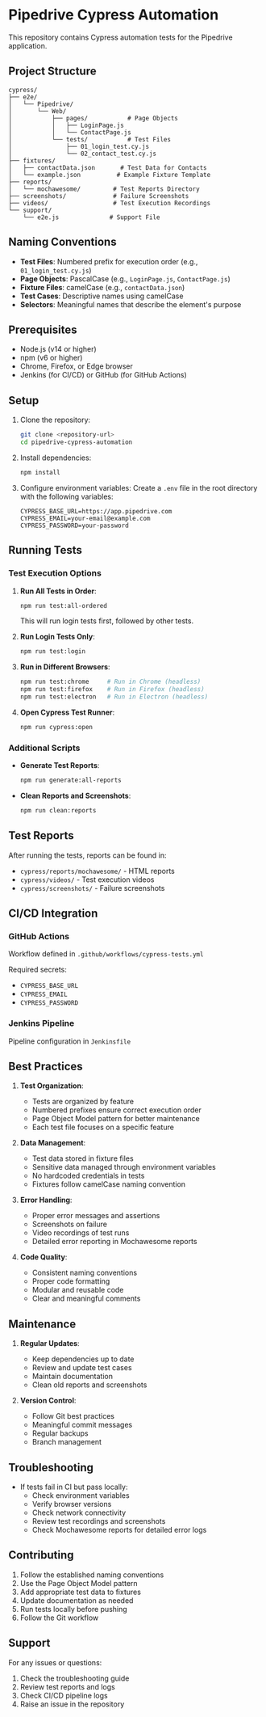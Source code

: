 # Pipedrive Cypress Automation

This repository contains Cypress automation tests for the Pipedrive application.

## Project Structure

```
cypress/
├── e2e/
│   └── Pipedrive/
│       └── Web/
│           ├── pages/           # Page Objects
│           │   ├── LoginPage.js
│           │   └── ContactPage.js
│           └── tests/           # Test Files
│               ├── 01_login_test.cy.js
│               └── 02_contact_test.cy.js
├── fixtures/
│   ├── contactData.json       # Test Data for Contacts
│   └── example.json          # Example Fixture Template
├── reports/
│   └── mochawesome/         # Test Reports Directory
├── screenshots/             # Failure Screenshots
├── videos/                  # Test Execution Recordings
└── support/
    └── e2e.js              # Support File
```

## Naming Conventions

- **Test Files**: Numbered prefix for execution order (e.g., `01_login_test.cy.js`)
- **Page Objects**: PascalCase (e.g., `LoginPage.js`, `ContactPage.js`)
- **Fixture Files**: camelCase (e.g., `contactData.json`)
- **Test Cases**: Descriptive names using camelCase
- **Selectors**: Meaningful names that describe the element's purpose

## Prerequisites

- Node.js (v14 or higher)
- npm (v6 or higher)
- Chrome, Firefox, or Edge browser
- Jenkins (for CI/CD) or GitHub (for GitHub Actions)

## Setup

1. Clone the repository:
   ```bash
   git clone <repository-url>
   cd pipedrive-cypress-automation
   ```

2. Install dependencies:
   ```bash
   npm install
   ```

3. Configure environment variables:
   Create a `.env` file in the root directory with the following variables:
   ```
   CYPRESS_BASE_URL=https://app.pipedrive.com
   CYPRESS_EMAIL=your-email@example.com
   CYPRESS_PASSWORD=your-password
   ```

## Running Tests

### Test Execution Options

1. **Run All Tests in Order**:
   ```bash
   npm run test:all-ordered
   ```
   This will run login tests first, followed by other tests.

2. **Run Login Tests Only**:
   ```bash
   npm run test:login
   ```

3. **Run in Different Browsers**:
   ```bash
   npm run test:chrome     # Run in Chrome (headless)
   npm run test:firefox    # Run in Firefox (headless)
   npm run test:electron   # Run in Electron (headless)
   ```

4. **Open Cypress Test Runner**:
   ```bash
   npm run cypress:open
   ```

### Additional Scripts

- **Generate Test Reports**:
  ```bash
  npm run generate:all-reports
  ```

- **Clean Reports and Screenshots**:
  ```bash
  npm run clean:reports
  ```

## Test Reports

After running the tests, reports can be found in:
- `cypress/reports/mochawesome/` - HTML reports
- `cypress/videos/` - Test execution videos
- `cypress/screenshots/` - Failure screenshots

## CI/CD Integration

### GitHub Actions
Workflow defined in `.github/workflows/cypress-tests.yml`

Required secrets:
- `CYPRESS_BASE_URL`
- `CYPRESS_EMAIL`
- `CYPRESS_PASSWORD`

### Jenkins Pipeline
Pipeline configuration in `Jenkinsfile`

## Best Practices

1. **Test Organization**:
   - Tests are organized by feature
   - Numbered prefixes ensure correct execution order
   - Page Object Model pattern for better maintenance
   - Each test file focuses on a specific feature

2. **Data Management**:
   - Test data stored in fixture files
   - Sensitive data managed through environment variables
   - No hardcoded credentials in tests
   - Fixtures follow camelCase naming convention

3. **Error Handling**:
   - Proper error messages and assertions
   - Screenshots on failure
   - Video recordings of test runs
   - Detailed error reporting in Mochawesome reports

4. **Code Quality**:
   - Consistent naming conventions
   - Proper code formatting
   - Modular and reusable code
   - Clear and meaningful comments

## Maintenance

1. **Regular Updates**:
   - Keep dependencies up to date
   - Review and update test cases
   - Maintain documentation
   - Clean old reports and screenshots

2. **Version Control**:
   - Follow Git best practices
   - Meaningful commit messages
   - Regular backups
   - Branch management

## Troubleshooting

- If tests fail in CI but pass locally:
  - Check environment variables
  - Verify browser versions
  - Check network connectivity
  - Review test recordings and screenshots
  - Check Mochawesome reports for detailed error logs

## Contributing

1. Follow the established naming conventions
2. Use the Page Object Model pattern
3. Add appropriate test data to fixtures
4. Update documentation as needed
5. Run tests locally before pushing
6. Follow the Git workflow

## Support

For any issues or questions:
1. Check the troubleshooting guide
2. Review test reports and logs
3. Check CI/CD pipeline logs
4. Raise an issue in the repository 